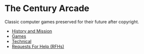 # The Century Arcade

Classic computer games preserved for their future after copyright.

* [History and Mission](about)
* [Games](games)
* [Technical](src)
* [Requests For Help (RFHs)](rfh)

